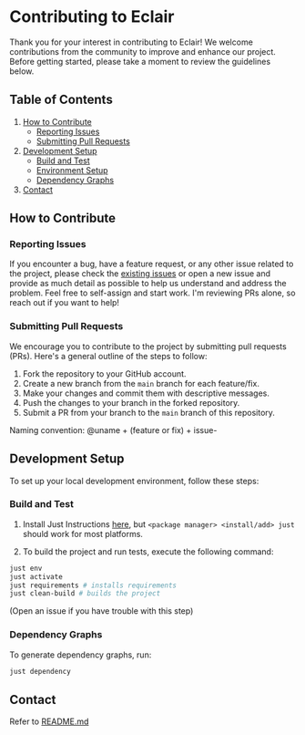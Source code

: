 # Contributing to Eclair

Thank you for your interest in contributing to Eclair! We welcome contributions from the community to improve and enhance our project. Before getting started, please take a moment to review the guidelines below.

## Table of Contents

1. [How to Contribute](#how-to-contribute)
    - [Reporting Issues](#reporting-issues)
    - [Submitting Pull Requests](#submitting-pull-requests)
2. [Development Setup](#development-setup)
    - [Build and Test](#build-and-test)
    - [Environment Setup](#environment-setup)
    - [Dependency Graphs](#dependency-graphs)
3. [Contact](#contact)

## How to Contribute

### Reporting Issues

If you encounter a bug, have a feature request, or any other issue related to the project, please check the [existing issues](https://github.com/abhinavmir/eclair/issues) or open a new issue and provide as much detail as possible to help us understand and address the problem. Feel free to self-assign and start work. I'm reviewing PRs alone, so reach out if you want to help!

### Submitting Pull Requests

We encourage you to contribute to the project by submitting pull requests (PRs). Here's a general outline of the steps to follow:

1. Fork the repository to your GitHub account.
2. Create a new branch from the `main` branch for each feature/fix.
3. Make your changes and commit them with descriptive messages.
4. Push the changes to your branch in the forked repository.
5. Submit a PR from your branch to the `main` branch of this repository.

Naming convention: @uname + (feature or fix) + issue-

## Development Setup

To set up your local development environment, follow these steps:

### Build and Test

1. Install Just
Instructions [here](https://github.com/casey/just#installation), but `<package manager> <install/add> just` should work for most platforms.

2. To build the project and run tests, execute the following command:

```bash
just env
just activate
just requirements # installs requirements
just clean-build # builds the project
```

(Open an issue if you have trouble with this step)

### Dependency Graphs

To generate dependency graphs, run:

```bash
just dependency
```

## Contact

Refer to [README.md](README.md)